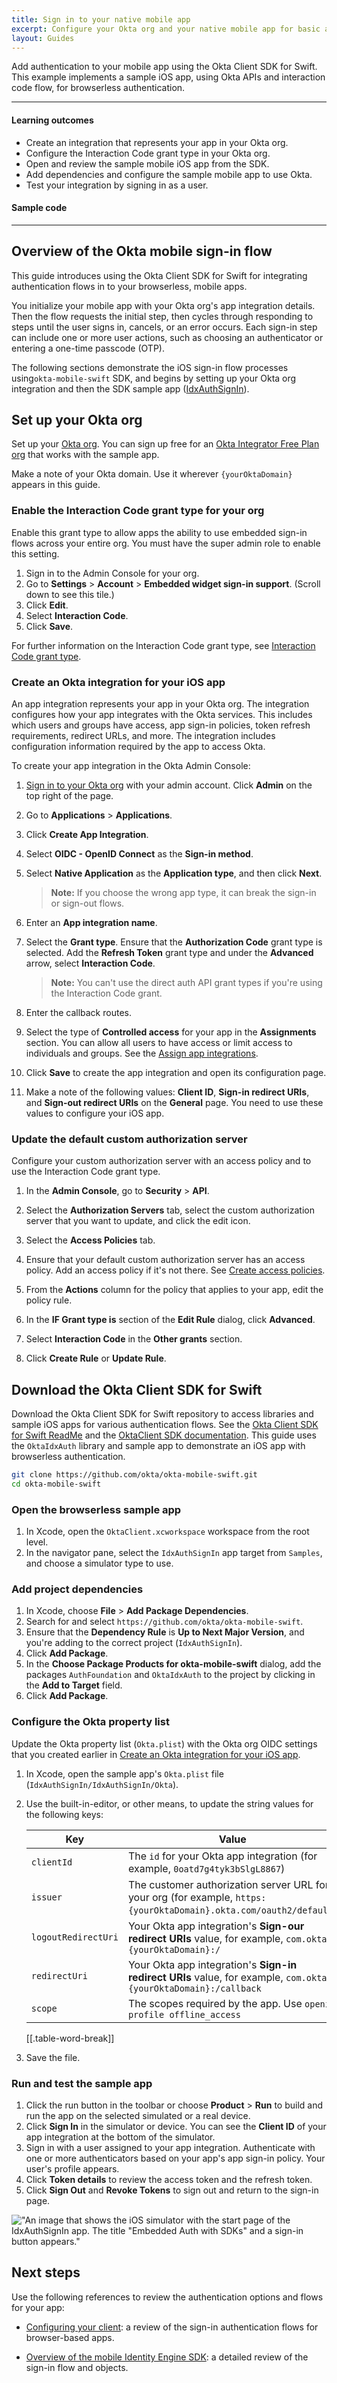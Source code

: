 ```yaml
---
title: Sign in to your native mobile app
excerpt: Configure your Okta org and your native mobile app for basic authentication use cases.
layout: Guides
---
```


Add authentication to your mobile app using the Okta Client SDK for Swift. This example implements a sample iOS app, using Okta APIs and interaction code flow, for browserless authentication.

---

#### Learning outcomes

* Create an integration that represents your app in your Okta org.
* Configure the Interaction Code grant type in your Okta org.
* Open and review the sample mobile iOS app from the SDK.
* Add dependencies and configure the sample mobile app to use Okta.
* Test your integration by signing in as a user.

#### Sample code

<StackSnippet snippet="samplecode" />

---

## Overview of the Okta mobile sign-in flow

This guide introduces using the Okta Client SDK for Swift for integrating authentication flows in to your browserless, mobile apps.

You initialize your mobile app with your Okta org's app integration details. Then the flow requests the initial step, then cycles through responding to steps until the user signs in, cancels, or an error occurs. Each sign-in step can include one or more user actions, such as choosing an authenticator or entering a one-time passcode (OTP).

The following sections demonstrate the iOS sign-in flow processes using`okta-mobile-swift` SDK, and begins by setting up your Okta org integration and then the SDK sample app ([IdxAuthSignIn](https://github.com/okta/okta-mobile-swift/tree/master/Samples/IdxAuthSignIn#idxauthsignin)).

## Set up your Okta org

Set up your [Okta org](/docs/concepts/okta-organizations/). You can sign up free for an [Okta Integrator Free Plan org](https://developer.okta.com/signup/) that works with the sample app.

Make a note of your Okta domain. Use it wherever `{yourOktaDomain}` appears in this guide.

### Enable the Interaction Code grant type for your org

Enable this grant type to allow apps the ability to use embedded sign-in flows across your entire org. You must have the super admin role to enable this setting.

1. Sign in to the Admin Console for your org.
1. Go to **Settings** > **Account** > **Embedded widget sign-in support**. (Scroll down to see this tile.)
1. Click **Edit**.
1. Select **Interaction Code**.
1. Click **Save**.

For further information on the Interaction Code grant type, see [Interaction Code grant type](/docs/concepts/interaction-code/).

### Create an Okta integration for your iOS app

An app integration represents your app in your Okta org. The integration configures how your app integrates with the Okta services. This includes which users and groups have access, app sign-in policies, token refresh requirements, redirect URLs, and more. The integration includes configuration information required by the app to access Okta.

To create your app integration in the Okta Admin Console:

1. [Sign in to your Okta org](https://developer.okta.com/login) with your admin account. Click **Admin** on the top right of the page.
1. Go to **Applications** > **Applications**.
1. Click **Create App Integration**.
1. Select **OIDC - OpenID Connect** as the **Sign-in method**.
1. Select **Native Application** as the **Application type**, and then click **Next**.
   > **Note:** If you choose the wrong app type, it can break the sign-in or sign-out flows.
1. Enter an **App integration name**.
1. Select the **Grant type**. Ensure that the **Authorization Code** grant type is selected. Add the **Refresh Token** grant type and under the **Advanced** arrow, select **Interaction Code**.
    >**Note:** You can't use the direct auth API grant types if you're using the Interaction Code grant.
1. Enter the callback routes.

    <StackSnippet snippet="redirectvalues" />

1. Select the type of **Controlled access** for your app in the **Assignments** section. You can allow all users to have access or limit access to individuals and groups. See the [Assign app integrations](https://help.okta.com/okta_help.htm?type=oie&id=ext-lcm-user-app-assign).
1. Click **Save** to create the app integration and open its configuration page.
1. Make a note of the following values: **Client ID**, **Sign-in redirect URIs**, and **Sign-out redirect URIs** on the **General** page. You need to use these values to configure your iOS app.

### Update the default custom authorization server

Configure your custom authorization server with an access policy and to use the Interaction Code grant type.

1. In the **Admin Console**, go to **Security** > **API**.
1. Select the **Authorization Servers** tab, select the custom authorization server that you want to update, and click the edit icon.
1. Select the **Access Policies** tab.
1. Ensure that your default custom authorization server has an access policy. Add an access policy if it's not there. See [Create access policies](https://help.okta.com/okta_help.htm?type=oie&id=ext-create-access-policies).
1. From the **Actions** column for the policy that applies to your app, edit the policy rule.
1. In the **IF Grant type is** section of the **Edit Rule** dialog, click **Advanced**.
1. Select **Interaction Code** in the **Other grants** section.

     <VerifyICGrantType />

1. Click **Create Rule** or **Update Rule**.

## Download the Okta Client SDK for Swift

Download the Okta Client SDK for Swift repository to access libraries and sample iOS apps for various authentication flows. See the [Okta Client SDK for Swift ReadMe](https://github.com/okta/okta-mobile-swift?tab=readme-ov-file#okta-client-sdk-for-swift) and the [OktaClient SDK documentation](https://okta.github.io/okta-mobile-swift/development/documentation/). This guide uses the `OktaIdxAuth` library and sample app to demonstrate an iOS app with browserless authentication.

```bash
git clone https://github.com/okta/okta-mobile-swift.git
cd okta-mobile-swift
```

### Open the browserless sample app

1. In Xcode, open the `OktaClient.xcworkspace` workspace from the root level.
1. In the navigator pane, select the `IdxAuthSignIn` app target from `Samples`, and choose a simulator type to use.

### Add project dependencies

1. In Xcode, choose **File** > **Add Package Dependencies**.
1. Search for and select `https://github.com/okta/okta-mobile-swift`.
1. Ensure that the **Dependency Rule** is **Up to Next Major Version**, and you're adding to the correct project (`IdxAuthSignIn`).
1. Click **Add Package**.
1. In the **Choose Package Products for okta-mobile-swift** dialog, add the packages `AuthFoundation` and `OktaIdxAuth` to the project by clicking in the **Add to Target** field.
1. Click **Add Package**.

### Configure the Okta property list

Update the Okta property list (`Okta.plist`) with the Okta org OIDC settings that you created earlier in [Create an Okta integration for your iOS app](#create-an-okta-integration-for-your-ios-app).

1. In Xcode, open the sample app's `Okta.plist` file (`IdxAuthSignIn/IdxAuthSignIn/Okta`).
1. Use the built-in-editor, or other means, to update the string values for the following keys:

   | Key | Value |
   | --- | ----- |
   | `clientId` | The `id` for your Okta app integration (for example, `0oatd7g4tyk3bSlgL8867`) |
   | `issuer` | The customer authorization server URL for your org (for example, `https:{yourOktaDomain}.okta.com/oauth2/default`) |
   | `logoutRedirectUri` | Your Okta app integration's **Sign-our redirect URIs** value, for example, `com.okta.{yourOktaDomain}:/` |
   | `redirectUri` | Your Okta app integration's **Sign-in redirect URIs** value, for example, `com.okta.{yourOktaDomain}:/callback` |
   | `scope` | The scopes required by the app. Use `openid profile offline_access` |
   [[.table-word-break]]

1. Save the file.

### Run and test the sample app

1. Click the run button in the toolbar or choose **Product** > **Run** to build and run the app on the selected simulated or a real device.
1. Click **Sign In** in the simulator or device. You can see the **Client ID** of your app integration at the bottom of the simulator.
1. Sign in with a user assigned to your app integration. Authenticate with one or more authenticators based on your app's app sign-in policy. Your user's profile appears.
1. Click **Token details** to review the access token and the refresh token.
1. Click **Sign Out** and **Revoke Tokens** to sign out and return to the sign-in page.

<div class="half">

!["An image that shows the iOS simulator with the start page of the IdxAuthSignIn app. The title "Embedded Auth with SDKs" and a sign-in button appears."](/img/ios-native-mobile-app-splash-screen.png)

</div>

## Next steps

Use the following references to review the authentication options and flows for your app:

* [Configuring your client](https://okta.github.io/okta-mobile-swift/development/documentation/browsersignin/configuringyourclient): a review of the sign-in authentication flows for browser-based apps.

* [Overview of the mobile Identity Engine SDK](/docs/guides/mobile-idx-sdk-overview/ios/main/): a detailed review of the sign-in flow and objects.
